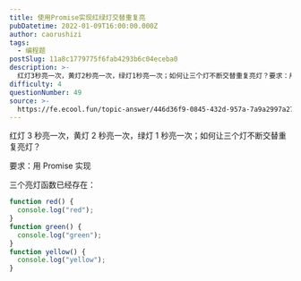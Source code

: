 ```yaml
---
title: 使用Promise实现红绿灯交替重复亮
pubDatetime: 2022-01-09T16:00:00.000Z
author: caorushizi
tags:
  - 编程题
postSlug: 11a8c1779775f6fab4293b6c04eceba0
description: >-
  红灯3秒亮一次，黄灯2秒亮一次，绿灯1秒亮一次；如何让三个灯不断交替重复亮灯？要求：用Promise实现三个亮灯函数已经存在：```jsfunctionred(){console.log('red')
difficulty: 4
questionNumber: 49
source: >-
  https://fe.ecool.fun/topic-answer/446d36f9-0845-432d-957a-7a9a2997a276?orderBy=updateTime&order=desc&tagId=26
---
```


红灯 3 秒亮一次，黄灯 2 秒亮一次，绿灯 1 秒亮一次；如何让三个灯不断交替重复亮灯？

要求：用 Promise 实现

三个亮灯函数已经存在：

```js
function red() {
  console.log("red");
}
function green() {
  console.log("green");
}
function yellow() {
  console.log("yellow");
}
```
